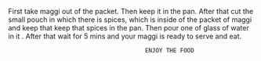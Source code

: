 First take maggi out of the packet.
Then keep it in the pan.
After that cut the small pouch in which there is spices, which is inside of the packet of maggi and keep that keep that spices in the pan.
Then pour one of glass of water in it .
After that wait for 5 mins and your maggi is ready to serve and eat.

                                           ENJOY THE FOOD